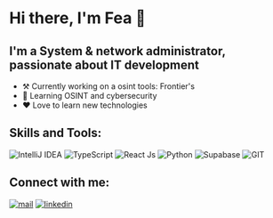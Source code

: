 # Hi there, I'm Fea 👋

## I'm a System & network administrator, passionate about IT development

-   ⚒️ Currently working on a osint tools: Frontier's
-   🔰 Learning OSINT and cybersecurity
-   ❤️ Love to learn new technologies
<!-- -   🔭 Looking for new opportunity -->

## Skills and Tools:

![IntelliJ IDEA](https://img.shields.io/badge/IntelliJIDEA-000000.svg?style=for-the-badge&logo=intellij-idea&logoColor=white)
![TypeScript](https://img.shields.io/badge/TypeScript-3178C6?style=for-the-badge&logo=nodedotjs&logoColor=FFF)
![React Js](https://img.shields.io/badge/React-20232A?style=for-the-badge&logo=react&logoColor=61DAFB)
![Python](https://img.shields.io/badge/python-3670A0?style=for-the-badge&logo=python&logoColor=ffdd54)
![Supabase](https://img.shields.io/badge/Supabase-3ECF8E?style=for-the-badge&logo=supabase&logoColor=white)
![GIT](https://img.shields.io/badge/Git-F05032?style=for-the-badge&logo=git&logoColor=white)

## Connect with me:

[![mail](https://img.shields.io/badge/ProtonMail-8B89CC?style=for-the-badge&logo=protonmail&logoColor=white)](https://mail.google.com/mail/?view=cm&fs=1&to=v.reisse@protonmail.com)
[![linkedin](https://img.shields.io/badge/LinkedIn-0077B5?style=for-the-badge&logo=linkedin&logoColor=white)](https://www.linkedin.com/in/varei)

<!--START_SECTION:activity-->

[linkedin]: https://www.linkedin.com/in/varei
